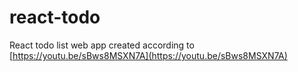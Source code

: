 # react-todo

React todo list web app created according to [https://youtu.be/sBws8MSXN7A](https://youtu.be/sBws8MSXN7A)

